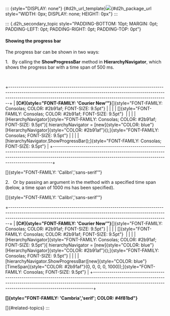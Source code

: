 ::: {style="DISPLAY: none"}
[](ms-xhelp:///?Id=d2h_url_template){#d2h_url_template}![](!package_url!){#d2h_package_url style="WIDTH: 0px; DISPLAY: none; HEIGHT: 0px"}
:::

::: {.d2h_secondary_topic style="PADDING-BOTTOM: 10pt; MARGIN: 0pt; PADDING-LEFT: 0pt; PADDING-RIGHT: 0pt; PADDING-TOP: 0pt"}
#### Showing the progress bar

The progress bar can be shown in two ways:

1.   By calling the **ShowProgressBar** method in **HierarchyNavigator**, which shows the progress bar with a time span of 500 ms.

 

+------------------------------------------------------------------------------------------------------------------------------------------------------------------------------------------------------------------------------------------+
| **[C#]{style="FONT-FAMILY: 'Courier New'"}**[]{style="FONT-FAMILY: Consolas; COLOR: #2b91af; FONT-SIZE: 9.5pt"}                                                                                                                          |
|                                                                                                                                                                                                                                          |
| []{style="FONT-FAMILY: Consolas; COLOR: #2b91af; FONT-SIZE: 9.5pt"}                                                                                                                                                                      |
|                                                                                                                                                                                                                                          |
| [HierarchyNavigator]{style="FONT-FAMILY: Consolas; COLOR: #2b91af; FONT-SIZE: 9.5pt"}[ hierarchyNavigator = [new]{style="COLOR: blue"} [HierarchyNavigator]{style="COLOR: #2b91af"}();]{style="FONT-FAMILY: Consolas; FONT-SIZE: 9.5pt"} |
|                                                                                                                                                                                                                                          |
| [hierarchyNavigator.ShowProgressBar();]{style="FONT-FAMILY: Consolas; FONT-SIZE: 9.5pt"}                                                                                                                                                 |
+------------------------------------------------------------------------------------------------------------------------------------------------------------------------------------------------------------------------------------------+

[]{style="FONT-FAMILY: 'Calibri','sans-serif'"} 

2.   Or by passing an argument in the method with a specified time span (below, a time span of 1000 ms has been specified).

[]{style="FONT-FAMILY: 'Calibri','sans-serif'"} 

+------------------------------------------------------------------------------------------------------------------------------------------------------------------------------------------------------------------------------------------+
| **[C#]{style="FONT-FAMILY: 'Courier New'"}**[]{style="FONT-FAMILY: Consolas; COLOR: #2b91af; FONT-SIZE: 9.5pt"}                                                                                                                          |
|                                                                                                                                                                                                                                          |
| []{style="FONT-FAMILY: Consolas; COLOR: #2b91af; FONT-SIZE: 9.5pt"}                                                                                                                                                                      |
|                                                                                                                                                                                                                                          |
| [HierarchyNavigator]{style="FONT-FAMILY: Consolas; COLOR: #2b91af; FONT-SIZE: 9.5pt"}[ hierarchyNavigator = [new]{style="COLOR: blue"} [HierarchyNavigator]{style="COLOR: #2b91af"}();]{style="FONT-FAMILY: Consolas; FONT-SIZE: 9.5pt"} |
|                                                                                                                                                                                                                                          |
| [hierarchyNavigator.ShowProgressBar([new]{style="COLOR: blue"} [TimeSpan]{style="COLOR: #2b91af"}(0, 0, 0, 0, 1000));]{style="FONT-FAMILY: Consolas; FONT-SIZE: 9.5pt"}                                                                  |
+------------------------------------------------------------------------------------------------------------------------------------------------------------------------------------------------------------------------------------------+

**[]{style="FONT-FAMILY: 'Cambria','serif'; COLOR: #4f81bd"}** 

[]{#related-topics}
:::
